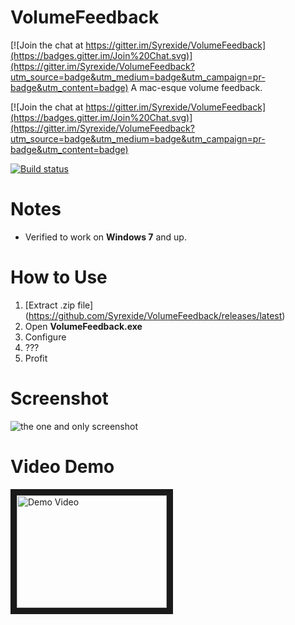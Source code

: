 # VolumeFeedback

[![Join the chat at https://gitter.im/Syrexide/VolumeFeedback](https://badges.gitter.im/Join%20Chat.svg)](https://gitter.im/Syrexide/VolumeFeedback?utm_source=badge&utm_medium=badge&utm_campaign=pr-badge&utm_content=badge)
A mac-esque volume feedback.

[![Join the chat at https://gitter.im/Syrexide/VolumeFeedback](https://badges.gitter.im/Join%20Chat.svg)](https://gitter.im/Syrexide/VolumeFeedback?utm_source=badge&utm_medium=badge&utm_campaign=pr-badge&utm_content=badge)

[![Build status](https://ci.appveyor.com/api/projects/status/jujskkn92epc3a4h?svg=true)](https://ci.appveyor.com/project/Syrexide/volumefeedback)
# Notes
 * Verified to work on **Windows 7** and up.

# How to Use

1. [Extract .zip file] (https://github.com/Syrexide/VolumeFeedback/releases/latest)
2. Open **VolumeFeedback.exe**
3. Configure
4. ???
5. Profit

# Screenshot

![the one and only screenshot](http://puu.sh/kgObj/1a8ca8461a.png)

# Video Demo
<a href="http://www.youtube.com/watch?feature=player_embedded&v=g-mp_hSxGhI" target="_blank"><img src="http://img.youtube.com/vi/g-mp_hSxGhI/0.jpg" alt="Demo Video" width="240" height="180" border="10" /></a>
